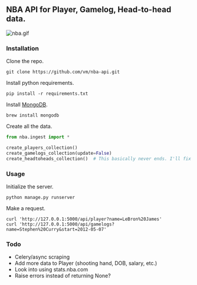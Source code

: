 ## NBA API for Player, Gamelog, Head-to-head data.

![nba.gif](http://www.nba.com/media/global/NBA_Twitter_default_logo.gif)

### Installation
Clone the repo.
```shell
git clone https://github.com/vm/nba-api.git
```

Install python requirements.
```shell
pip install -r requirements.txt
```

Install [MongoDB]( http://docs.mongodb.org/manual/tutorial/getting-started/).
```shell
brew install mongodb
```

Create all the data.
```python
from nba.ingest import *

create_players_collection()
create_gamelogs_collection(update=False)
create_headtoheads_collection()  # This basically never ends. I'll fix that.
```

### Usage
Initialize the server.
```shell
python manage.py runserver
```

Make a request.
```shell
curl 'http://127.0.0.1:5000/api/player?name=LeBron%20James'
curl 'http://127.0.0.1:5000/api/gamelogs?name=Stephen%20Curry&start=2012-05-07'
```

### Todo
- Celery/async scraping
- Add more data to Player (shooting hand, DOB, salary, etc.)
- Look into using stats.nba.com
- Raise errors instead of returning None?
